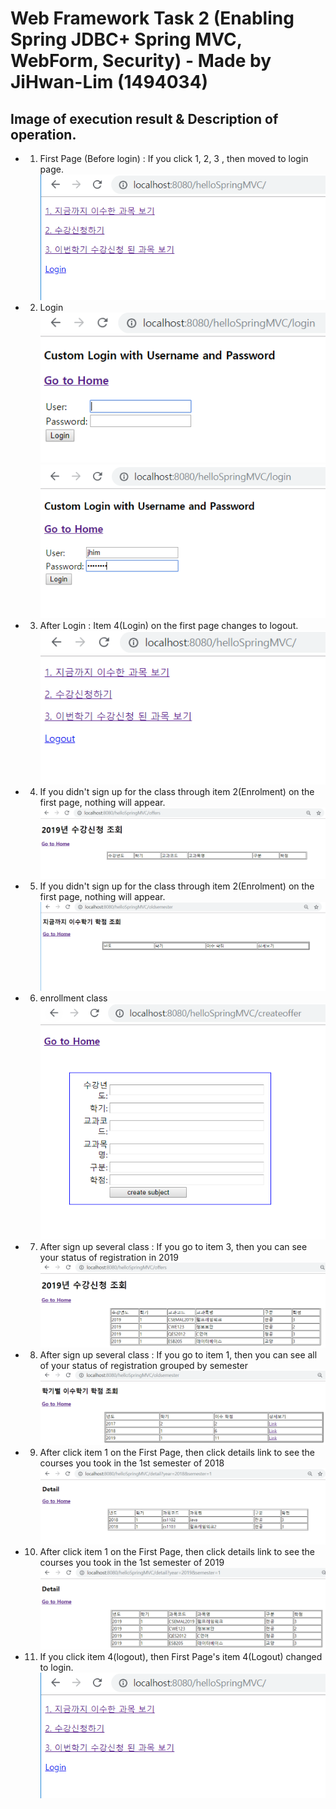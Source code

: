 # Web Framework Task 2 (Enabling Spring JDBC+ Spring MVC, WebForm, Security) - Made by JiHwan-Lim (1494034)

## Image of execution result & Description of operation.
 - 1. First Page (Before login) : If you click 1, 2, 3 , then moved to login page.
![FirstPage](./operation_image/FirstPage.png)

 - 2. Login
![login](./operation_image/login.png)
![login2](./operation_image/login2.png)

 - 3. After Login : Item 4(Login) on the first page changes to logout.
![login_changed_to_logout](./operation_image/login_changed_to_logout.png)

 - 4. If you didn't sign up for the class through item 2(Enrolment) on the first page, nothing will appear.
![view_2019_subject1](./operation_image/view_2019_subject1.png)

 - 5. If you didn't sign up for the class through item 2(Enrolment) on the first page, nothing will appear.
![view_old_subject1](./operation_image/view_old_subject1.png)

 - 6. enrollment class
![enrolment](./operation_image/enrolment.png)

 - 7. After sign up several class : If you go to item 3, then you can see your status of registration in 2019
![view_2019_subject3](./operation_image/view_2019_subject3.png)

 - 8. After sign up several class : If you go to item 1, then you can see all of your status of registration grouped by semester
![view_old_subject5](./operation_image/view_old_subject5.png)

 - 9. After click item 1 on the First Page, then click details link to see the courses you took in the 1st semester of 2018
![view_detail3](./operation_image/view_detail3.png)

 - 10. After click item 1 on the First Page, then click details link to see the courses you took in the 1st semester of 2019
![view_detail4](./operation_image/view_detail4.png)

 - 11. If you click item 4(logout), then First Page's item 4(Logout) changed to login.
![FirstPage](./operation_image/FirstPage.png)